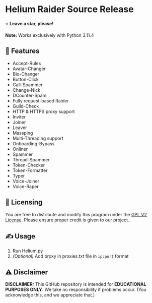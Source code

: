# Helium Raider Source Release

⭐ **Leave a star, please!**

**Note:** Works exclusively with Python 3.11.4

## 👾 Features
- Accept-Rules
- Avatar-Changer
- Bio-Changer
- Button-Click
- Call-Spammer
- Change-Nick
- DCounter-Spam
- Fully request-based Raider
- Guild-Check
- HTTP & HTTPS proxy support
- Inviter
- Joiner
- Leaver
- Massping
- Multi-Threading support
- Onboarding-Bypass
- Onliner
- Spammer
- Thread-Spammer
- Token-Checker
- Token-Formatter
- Typer
- Voice-Joiner
- Voice-Raper

## 📝 Licensing
You are free to distribute and modify this program under the [GPL V2 License](https://www.gnu.org/licenses/old-licenses/gpl-2.0.txt). Please ensure proper credit is given to our project.

## ✍️ Usage
1. Run Helium.py
2. *(Optional)* Add proxy in proxies.txt file in `ip:port` format

## ⚠️ Disclaimer
**DISCLAIMER:** This GitHub repository is intended for **EDUCATIONAL PURPOSES ONLY**. We take no responsibility if problems occur. (You acknowledge this, and we appreciate that.)

